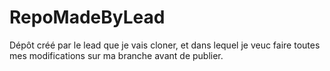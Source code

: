 # RepoMadeByLead
Dépôt créé par le lead que je vais cloner, et dans lequel je veuc faire toutes mes modifications sur ma branche avant de publier.
